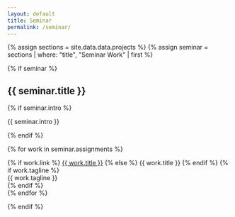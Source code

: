 ```yaml
---
layout: default
title: Seminar
permalink: /seminar/
---
```


{% assign sections = site.data.data.projects %}
{% assign seminar = sections | where: "title", "Seminar Work" | first %}

{% if seminar %}
<section class="section seminar-section">
  <h2 class="section-title">
    <span class="fa-stack fa-xs">
      <i class="fas fa-circle fa-stack-2x"></i>
      <i class="fas fa-chalkboard-teacher fa-stack-1x fa-inverse"></i>
    </span>
    {{ seminar.title }}
  </h2>

  {% if seminar.intro %}
    <div class="intro"><p>{{ seminar.intro }}</p></div>
  {% endif %}

  {% for work in seminar.assignments %}
    <div class="item">
      <span class="project-title">
        {% if work.link %}
          <a href="{{ work.link }}" target="_blank">{{ work.title }}</a>
        {% else %}
          {{ work.title }}
        {% endif %}
      </span>
      {% if work.tagline %}
        <div class="details">{{ work.tagline }}</div>
      {% endif %}
    </div>
  {% endfor %}
</section>
{% endif %}
